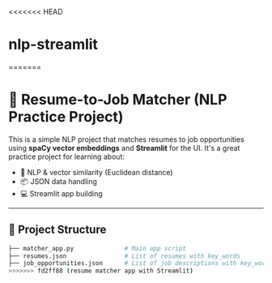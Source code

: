 <<<<<<< HEAD
# nlp-streamlit
=======
# 🧠 Resume-to-Job Matcher (NLP Practice Project)

This is a simple NLP project that matches resumes to job opportunities using **spaCy vector embeddings** and **Streamlit** for the UI. It's a great practice project for learning about:

- 🔎 NLP & vector similarity (Euclidean distance)
- 📦 JSON data handling
- 💻 Streamlit app building

---

## 📂 Project Structure

```bash
├── matcher_app.py              # Main app script
├── resumes.json                # List of resumes with key_words
├── job_opportunities.json      # List of job descriptions with key_words
>>>>>>> fd2ff88 (resume matcher app with Streamlit)
